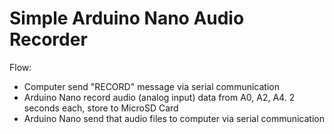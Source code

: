# Simple Arduino Nano Audio Recorder

Flow:

- Computer send "RECORD" message via serial communication
- Arduino Nano record audio (analog input) data from A0, A2, A4. 2 seconds each, store to MicroSD Card
- Arduino Nano send that audio files to computer via serial communication
